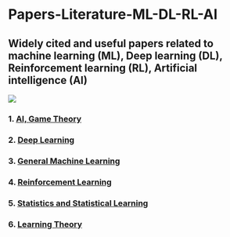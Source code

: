 # Papers-Literature-ML-DL-RL-AI
## Widely cited and useful papers related to machine learning (ML), Deep learning (DL), Reinforcement learning (RL), Artificial intelligence (AI)

![](https://raw.githubusercontent.com/tirthajyoti/Papers-Literature-ML-DL-AI/master/Images/What-is-machine-learning_Definition.jpg)

### 1. [AI, Game Theory](https://github.com/tirthajyoti/Papers-Literature-ML-DL-AI/tree/master/AI-Game-Theory)
### 2. [Deep Learning](https://github.com/tirthajyoti/Papers-Literature-ML-DL-AI/tree/master/Deep-learning)
### 3. [General Machine Learning](https://github.com/tirthajyoti/Papers-Literature-ML-DL-AI/tree/master/General-Machine-Learning)
### 4. [Reinforcement Learning](https://github.com/tirthajyoti/Papers-Literature-ML-DL-AI/tree/master/Reinforcement%20Learning)
### 5. [Statistics and Statistical Learning](https://github.com/tirthajyoti/Papers-Literature-ML-DL-AI/tree/master/Statistics%20and%20Statistical%20Learning)
### 6. [Learning Theory](https://github.com/tirthajyoti/Papers-Literature-ML-DL-AI/tree/master/Learning%20Theory)
